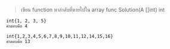 > เขียน function หาลำดับที่หายไปใน array
> func Solution(A []int) int

~~~
int{1, 2, 3, 5}
คำตอบคือ 4

int{1,2,3,4,5,6,7,8,9,10,11,12,14,15,16}
คำตอบคือ 13

~~~
